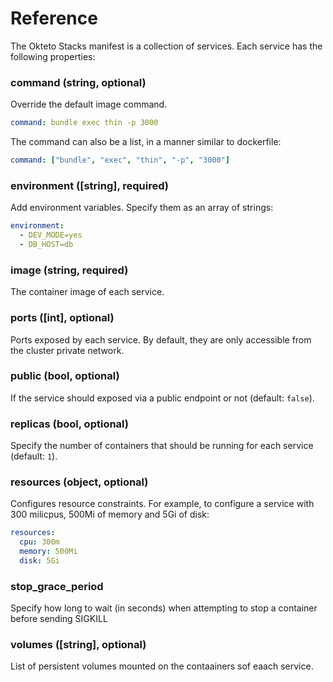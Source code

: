 # Reference

The Okteto Stacks manifest is a collection of services. Each service has the following properties:

### command (string, optional)

Override the default image command.

```yaml
command: bundle exec thin -p 3000
```

The command can also be a list, in a manner similar to dockerfile:

```yaml
command: ["bundle", "exec", "thin", "-p", "3000"]
```

### environment ([string], required)

Add environment variables. Specify them as an array of strings:

```yaml
environment:
  - DEV_MODE=yes
  - DB_HOST=db
```

### image (string, required)

The container image of each service.

### ports ([int], optional)

Ports exposed by each service. By default, they are only accessible from the cluster private network.

### public (bool, optional)

If the service should exposed via a public endpoint or not (default: `false`).


### replicas (bool, optional)

Specify the number of containers that should be running for each service (default: `1`).

### resources (object, optional)

Configures resource constraints. For example, to configure a service with 300 milicpus, 500Mi of memory and 5Gi of disk:

```yaml
resources:
  cpu: 300m
  memory: 500Mi
  disk: 5Gi
```

### stop_grace_period

Specify how long to wait (in seconds) when attempting to stop a container before sending SIGKILL

### volumes ([string], optional)

List of persistent volumes mounted on the contaainers sof eaach service.
